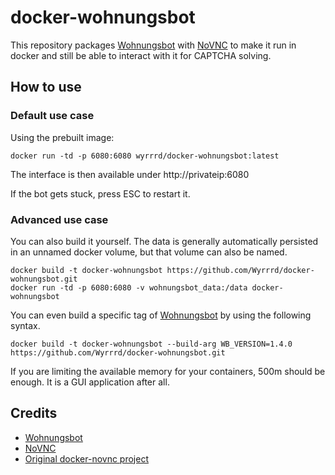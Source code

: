 docker-wohnungsbot
============

This repository packages [Wohnungsbot](https://github.com/neopostmodern/wohnungsbot) with [NoVNC](https://github.com/novnc/NoVNC) to make it run in docker and still be able to interact with it for CAPTCHA solving.

## How to use

### Default use case

Using the prebuilt image:

```
docker run -td -p 6080:6080 wyrrrd/docker-wohnungsbot:latest
```

The interface is then available under http://privateip:6080

If the bot gets stuck, press ESC to restart it.

### Advanced use case

You can also build it yourself. The data is generally automatically persisted in an unnamed docker volume, but that volume can also be named.

```
docker build -t docker-wohnungsbot https://github.com/Wyrrrd/docker-wohnungsbot.git
docker run -td -p 6080:6080 -v wohnungsbot_data:/data docker-wohnungsbot
```

You can even build a specific tag of [Wohnungsbot](https://github.com/neopostmodern/wohnungsbot) by using the following syntax. 

```
docker build -t docker-wohnungsbot --build-arg WB_VERSION=1.4.0 https://github.com/Wyrrrd/docker-wohnungsbot.git
```

If you are limiting the available memory for your containers, 500m should be enough. It is a GUI application after all.

## Credits

* [Wohnungsbot](https://github.com/neopostmodern/wohnungsbot)
* [NoVNC](https://github.com/novnc/NoVNC)
* [Original docker-novnc project](https://github.com/paimpozhil/docker-novnc)
